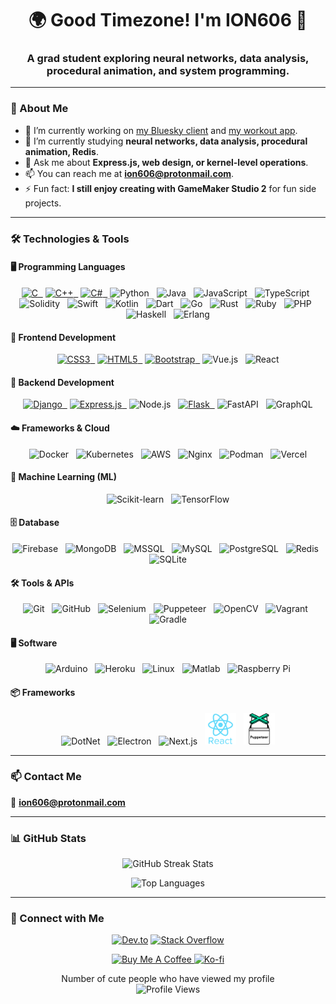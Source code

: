 <h1 align="center">🌍 Good Timezone! I'm ION606 🚀</h1>
<h3 align="center">A grad student exploring neural networks, data analysis, procedural animation, and system programming.</h3>

---

### 🎨 About Me
- 🔭 I’m currently working on [my Bluesky client](https://github.com/ION606/bluesky-client) and [my workout app](https://github.com/ION-WorkoutApp).
- 🌱 I’m currently studying **neural networks, data analysis, procedural animation, Redis**.
- 💬 Ask me about **Express.js, web design, or kernel-level operations**.
- 📫 You can reach me at **ion606@protonmail.com**.
- ⚡ Fun fact: **I still enjoy creating with GameMaker Studio 2** for fun side projects.

---

### 🛠️ Technologies & Tools

#### 🖥️ Programming Languages
<p align="center">
  <a href="https://www.cprogramming.com/" target="_blank" rel="noreferrer"> <img src="https://cdn.jsdelivr.net/gh/devicons/devicon/icons/c/c-original.svg" alt="C" width="50"/>&nbsp;&nbsp;</a>
  <a href="https://www.w3schools.com/cpp/" target="_blank" rel="noreferrer"> <img src="https://cdn.jsdelivr.net/gh/devicons/devicon/icons/cplusplus/cplusplus-original.svg" alt="C++" width="50"/>&nbsp;&nbsp;</a>
  <a href="https://www.w3schools.com/cs/" target="_blank" rel="noreferrer"> <img src="https://cdn.jsdelivr.net/gh/devicons/devicon/icons/csharp/csharp-original.svg" alt="C#" width="50"/>&nbsp;&nbsp;</a>
  <img src="https://cdn.jsdelivr.net/gh/devicons/devicon/icons/python/python-original.svg" alt="Python" width="50"/>&nbsp;&nbsp;
  <img src="https://cdn.jsdelivr.net/gh/devicons/devicon/icons/java/java-original.svg" alt="Java" width="50"/>&nbsp;&nbsp;
  <img src="https://cdn.jsdelivr.net/gh/devicons/devicon/icons/javascript/javascript-original.svg" alt="JavaScript" width="50"/>&nbsp;&nbsp;
  <img src="https://cdn.jsdelivr.net/gh/devicons/devicon/icons/typescript/typescript-original.svg" alt="TypeScript" width="50"/>&nbsp;&nbsp;
  <img src="https://cdn.jsdelivr.net/gh/devicons/devicon/icons/solidity/solidity-original.svg" alt="Solidity" width="50"/>&nbsp;&nbsp;
  <img src="https://cdn.jsdelivr.net/gh/devicons/devicon/icons/swift/swift-original.svg" alt="Swift" width="50"/>&nbsp;&nbsp;
  <img src="https://cdn.jsdelivr.net/gh/devicons/devicon/icons/kotlin/kotlin-original.svg" alt="Kotlin" width="50"/>&nbsp;&nbsp;
  <img src="https://cdn.jsdelivr.net/gh/devicons/devicon/icons/dart/dart-original.svg" alt="Dart" width="50"/>&nbsp;&nbsp;
  <img src="https://cdn.jsdelivr.net/gh/devicons/devicon/icons/go/go-original.svg" alt="Go" width="50"/>&nbsp;&nbsp;
  <img src="https://cdn.jsdelivr.net/gh/devicons/devicon/icons/rust/rust-original.svg" alt="Rust" width="50"/>&nbsp;&nbsp;
  <img src="https://cdn.jsdelivr.net/gh/devicons/devicon/icons/ruby/ruby-original.svg" alt="Ruby" width="50"/>&nbsp;&nbsp;
  <img src="https://cdn.jsdelivr.net/gh/devicons/devicon/icons/php/php-original.svg" alt="PHP" width="50"/>&nbsp;&nbsp;
  <img src="https://cdn.jsdelivr.net/gh/devicons/devicon/icons/haskell/haskell-original.svg" alt="Haskell" width="50"/>&nbsp;&nbsp;
  <img src="https://cdn.jsdelivr.net/gh/devicons/devicon/icons/erlang/erlang-original.svg" alt="Erlang" width="50"/>
</p>

#### 🎨 Frontend Development
<p align="center">
  <a href="https://www.w3schools.com/css/" target="_blank" rel="noreferrer"> <img src="https://cdn.jsdelivr.net/gh/devicons/devicon/icons/css3/css3-original.svg" alt="CSS3" width="50"/>&nbsp;&nbsp;</a>
  <a href="https://www.w3.org/html/" target="_blank" rel="noreferrer"> <img src="https://cdn.jsdelivr.net/gh/devicons/devicon/icons/html5/html5-original.svg" alt="HTML5" width="50"/>&nbsp;&nbsp;</a>
  <a href="https://getbootstrap.com" target="_blank" rel="noreferrer"> <img src="https://github.com/ION606/ION606/assets/58801387/866962dd-ad92-42f6-ba56-be50125f09c6" alt="Bootstrap" width="50"/>&nbsp;&nbsp;</a>
  <img src="https://cdn.jsdelivr.net/gh/devicons/devicon/icons/vuejs/vuejs-original.svg" alt="Vue.js" width="50"/>&nbsp;&nbsp;
  <img src="https://cdn.jsdelivr.net/gh/devicons/devicon/icons/react/react-original.svg" alt="React" width="50"/>
</p>

#### 🚀 Backend Development
<p align="center">
  <a href="https://www.djangoproject.com/" target="_blank" rel="noreferrer"> <img src="https://cdn.jsdelivr.net/gh/devicons/devicon/icons/django/django-original.svg" alt="Django" width="50"/>&nbsp;&nbsp;</a>
  <a href="https://expressjs.com" target="_blank" rel="noreferrer"> <img src="https://cdn.jsdelivr.net/gh/devicons/devicon/icons/express/express-original.svg" alt="Express.js" width="50"/>&nbsp;&nbsp;</a>
  <img src="https://cdn.jsdelivr.net/gh/devicons/devicon/icons/nodejs/nodejs-original.svg" alt="Node.js" width="50"/>&nbsp;&nbsp;
  <a href="https://flask.palletsprojects.com/" target="_blank" rel="noreferrer"> <img src="https://github.com/ION606/ION606/assets/58801387/880c324c-fc69-403c-8453-1c9630558c7f" alt="Flask" width="50"/>&nbsp;&nbsp;</a>
  <img src="https://cdn.jsdelivr.net/gh/devicons/devicon/icons/fastapi/fastapi-original.svg" alt="FastAPI" width="50"/>&nbsp;&nbsp;
  <img src="https://cdn.jsdelivr.net/gh/devicons/devicon/icons/graphql/graphql-plain.svg" alt="GraphQL" width="50"/>
</p>

#### ☁️ Frameworks & Cloud
<p align="center">
  <img src="https://cdn.jsdelivr.net/gh/devicons/devicon/icons/docker/docker-original.svg" alt="Docker" width="50"/>&nbsp;&nbsp;
  <img src="https://cdn.jsdelivr.net/gh/devicons/devicon/icons/kubernetes/kubernetes-plain.svg" alt="Kubernetes" width="50"/>&nbsp;&nbsp;
  <img src="https://cdn.jsdelivr.net/gh/devicons/devicon/icons/amazonwebservices/amazonwebservices-original-wordmark.svg" alt="AWS" width="50"/>&nbsp;&nbsp;
  <img src="https://cdn.jsdelivr.net/gh/devicons/devicon/icons/nginx/nginx-original.svg" alt="Nginx" width="50"/>&nbsp;&nbsp;
  <img src="https://cdn.jsdelivr.net/gh/devicons/devicon/icons/podman/podman-original.svg" alt="Podman" width="50"/>&nbsp;&nbsp;
  <img src="https://cdn.jsdelivr.net/gh/devicons/devicon/icons/vercel/vercel-original.svg" alt="Vercel" width="50"/>
</p>

#### 🧠 Machine Learning (ML)
<p align="center">
  <img src="https://upload.wikimedia.org/wikipedia/commons/0/05/Scikit_learn_logo_small.svg" alt="Scikit-learn" width="50"/>&nbsp;&nbsp;
  <img src="https://www.vectorlogo.zone/logos/tensorflow/tensorflow-icon.svg" alt="TensorFlow" width="50"/>
</p>

#### 🗄️ Database
<p align="center">
  <img src="https://cdn.jsdelivr.net/gh/devicons/devicon/icons/firebase/firebase-original.svg" alt="Firebase" width="50"/>&nbsp;&nbsp;
  <img src="https://cdn.jsdelivr.net/gh/devicons/devicon/icons/mongodb/mongodb-original-wordmark.svg" alt="MongoDB" width="50"/>&nbsp;&nbsp;
  <img src="https://www.svgrepo.com/show/303229/microsoft-sql-server-logo.svg" alt="MSSQL" width="50"/>&nbsp;&nbsp;
  <img src="https://cdn.jsdelivr.net/gh/devicons/devicon/icons/mysql/mysql-original-wordmark.svg" alt="MySQL" width="50"/>&nbsp;&nbsp;
  <img src="https://cdn.jsdelivr.net/gh/devicons/devicon/icons/postgresql/postgresql-original-wordmark.svg" alt="PostgreSQL" width="50"/>&nbsp;&nbsp;
  <img src="https://cdn.jsdelivr.net/gh/devicons/devicon/icons/redis/redis-original-wordmark.svg" alt="Redis" width="50"/>&nbsp;&nbsp;
  <img src="https://www.vectorlogo.zone/logos/sqlite/sqlite-icon.svg" alt="SQLite" width="50"/>
</p>

#### 🛠️ Tools & APIs
<p align="center">
  <img src="https://cdn.jsdelivr.net/gh/devicons/devicon/icons/git/git-original.svg" alt="Git" width="50"/>&nbsp;&nbsp;
  <img src="https://cdn.jsdelivr.net/gh/devicons/devicon/icons/github/github-original.svg" alt="GitHub" width="50"/>&nbsp;&nbsp;
  <img src="https://cdn.jsdelivr.net/gh/devicons/devicon/icons/selenium/selenium-original.svg" alt="Selenium" width="50"/>&nbsp;&nbsp;
  <img src="https://cdn.jsdelivr.net/gh/devicons/devicon/icons/puppeteer/puppeteer-original.svg" alt="Puppeteer" width="50"/>&nbsp;&nbsp;
  <img src="https://cdn.jsdelivr.net/gh/devicons/devicon/icons/opencv/opencv-original.svg" alt="OpenCV" width="50"/>&nbsp;&nbsp;
  <img src="https://cdn.jsdelivr.net/gh/devicons/devicon/icons/vagrant/vagrant-original.svg" alt="Vagrant" width="50"/>&nbsp;&nbsp;
  <img src="https://cdn.jsdelivr.net/gh/devicons/devicon/icons/gradle/gradle-original.svg" alt="Gradle" width="50"/>
</p>

#### 🖥️ Software
<p align="center">
  <img src="https://cdn.jsdelivr.net/gh/devicons/devicon/icons/arduino/arduino-original.svg" alt="Arduino" width="50"/>&nbsp;&nbsp;
  <img src="https://cdn.jsdelivr.net/gh/devicons/devicon/icons/heroku/heroku-original.svg" alt="Heroku" width="50"/>&nbsp;&nbsp;
  <img src="https://cdn.jsdelivr.net/gh/devicons/devicon/icons/linux/linux-original.svg" alt="Linux" width="50"/>&nbsp;&nbsp;
  <img src="https://upload.wikimedia.org/wikipedia/commons/2/21/Matlab_Logo.png" alt="Matlab" width="50"/>&nbsp;&nbsp;
  <img src="https://cdn.jsdelivr.net/gh/devicons/devicon/icons/raspberrypi/raspberrypi-original.svg" alt="Raspberry Pi" width="50"/>
</p>

#### 📦 Frameworks
<p align="center">
  <img src="https://cdn.jsdelivr.net/gh/devicons/devicon/icons/dot-net/dot-net-original-wordmark.svg" alt="DotNet" width="50"/>&nbsp;&nbsp;
  <img src="https://cdn.jsdelivr.net/gh/devicons/devicon/icons/electron/electron-original.svg" alt="Electron" width="50"/>&nbsp;&nbsp;
  <img src="https://github.com/ION606/ION606/assets/58801387/ffeb5f73-1d02-46a4-9595-b21532b6c62d" alt="Next.js" width="50"/>&nbsp;&nbsp;
  <img src="https://raw.githubusercontent.com/devicons/devicon/master/icons/react/react-original-wordmark.svg" alt="React" width="50"/>&nbsp;&nbsp;
  <img src="https://raw.githubusercontent.com/devicons/devicon/master/icons/puppeteer/puppeteer-original.svg" alt="Puppeteer" width="50"/>
</p>

---

### 📫 Contact Me
📧 **ion606@protonmail.com**

---

### 📊 GitHub Stats
<p align="center">
  <img src="https://github-readme-streak-stats.herokuapp.com/?user=ion606&theme=tokyonight" alt="GitHub Streak Stats">
</p>

<p align="center">
  <img src="https://github-readme-stats.vercel.app/api/top-langs/?username=ion606&layout=compact&theme=tokyonight" alt="Top Languages">
</p>

---

### 🔗 Connect with Me
<p align="center">
  <a href="https://dev.to/ion606" target="_blank"><img src="https://raw.githubusercontent.com/rahuldkjain/github-profile-readme-generator/master/src/images/icons/Social/devto.svg" alt="Dev.to" height="30" width="40"/></a>
  <a href="https://stackoverflow.com/users/13159393/ion606" target="_blank"><img src="https://raw.githubusercontent.com/rahuldkjain/github-profile-readme-generator/master/src/images/icons/Social/stack-overflow.svg" alt="Stack Overflow" height="30" width="40"/></a>
</p>

<p align="center">
  <a href="https://www.buymeacoffee.com/ION606"> <img src="https://cdn.buymeacoffee.com/buttons/v2/default-yellow.png" height="50" width="210" alt="Buy Me A Coffee" /> </a>
  <a href="https://ko-fi.com/ION606"> <img src="https://cdn.ko-fi.com/cdn/kofi3.png?v=3" height="50" width="210" alt="Ko-fi" /> </a>
</p>

<p align="center">
  Number of cute people who have viewed my profile<br>
  <img src="https://profile-counter.glitch.me/ion606/count.svg" alt="Profile Views"/>
</p>

<!-- <img align="center" src="https://user-images.githubusercontent.com/58801387/236281561-eab2e67a-4262-4418-b833-ef8e16642c09.png" alt="Banner"/> -->
